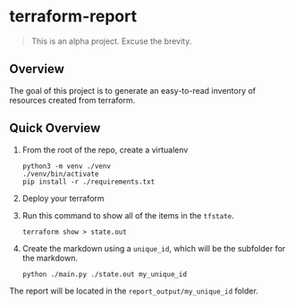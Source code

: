 # terraform-report

> This is an alpha project. Excuse the brevity.

## Overview
The goal of this project is to generate an easy-to-read inventory of resources created from terraform.

## Quick Overview
1. From the root of the repo, create a virtualenv
   ```
   python3 -m venv ./venv
   ./venv/bin/activate
   pip install -r ./requirements.txt
   ```

2. Deploy your terraform
3. Run this command to show all of the items in the `tfstate`.
    ```
    terraform show > state.out
    ```
4. Create the markdown using a `unique_id`, which will be the subfolder for the markdown.
   ```
   python ./main.py ./state.out my_unique_id
   ```

The report will be located in the `report_output/my_unique_id` folder.